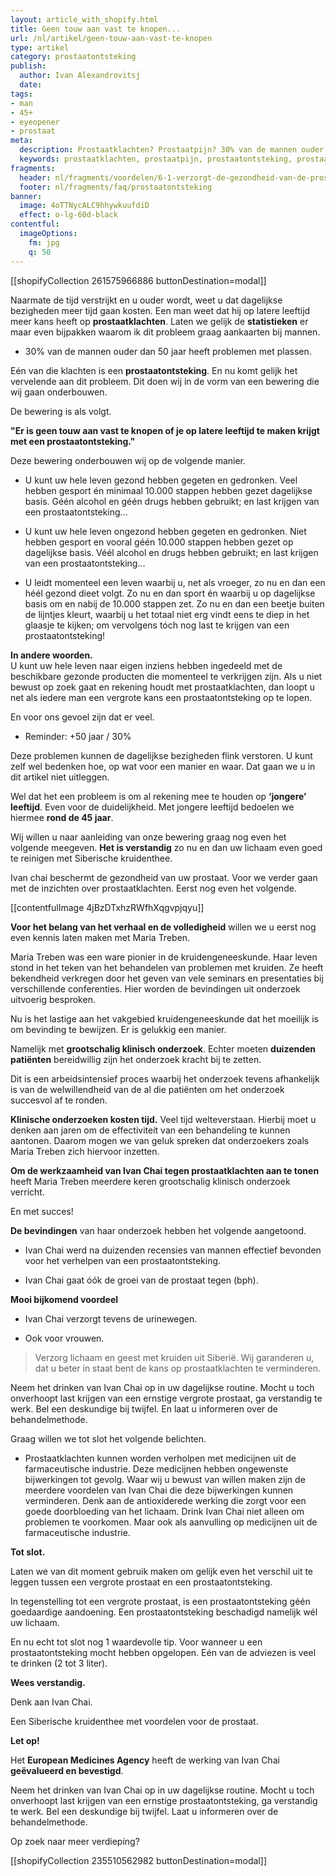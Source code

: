 ```yaml
---
layout: article_with_shopify.html
title: Geen touw aan vast te knopen...
url: /nl/artikel/geen-touw-aan-vast-te-knopen
type: artikel
category: prostaatontsteking
publish:
  author: Ivan Alexandrovitsj
  date:
tags:
- man
- 45+
- eyeopener
- prostaat
meta:
  description: Prostaatklachten? Prostaatpijn? 30% van de mannen ouder dan 50 jaar heeft problemen met plassen. Benieuwd naar de inzichten?
  keywords: prostaatklachten, prostaatpijn, prostaatontsteking, prostaat vergroot, ontsteking prostaat symptomen, ontsteking prostaat, maria treben, klinisch onderzoek
fragments:
  header: nl/fragments/voordelen/6-1-verzorgt-de-gezondheid-van-de-prostaat
  footer: nl/fragments/faq/prostaatontsteking
banner:
  image: 4oTTNycALC9hhywkuufdiD
  effect: o-lg-60d-black
contentful:
  imageOptions:
    fm: jpg
    q: 50
---
```

[[shopifyCollection 261575966886 buttonDestination=modal]]

Naarmate de tijd verstrijkt en u ouder wordt, weet u dat dagelijkse bezigheden meer tijd gaan kosten. Een man weet dat hij op latere leeftijd meer kans heeft op **prostaatklachten**. Laten we gelijk de **statistieken** er maar even bijpakken waarom ik dit probleem graag aankaarten bij mannen.

* 30% van de mannen ouder dan 50 jaar heeft problemen met plassen.

Eén van die klachten is een **prostaatontsteking**. En nu komt gelijk het vervelende aan dit probleem. Dit doen wij in de vorm van een bewering die wij gaan onderbouwen.

De bewering is als volgt.

**"Er is geen touw aan vast te knopen of je op latere leeftijd te maken krijgt met een prostaatontsteking."**

Deze bewering onderbouwen wij op de volgende manier.

* U kunt uw hele leven gezond hebben gegeten en gedronken. Veel hebben gesport én minimaal 10.000 stappen hebben gezet dagelijkse basis. Géén alcohol en géén drugs hebben gebruikt; en last krijgen van een prostaatontsteking...

* U kunt uw hele leven ongezond hebben gegeten en gedronken. Niet hebben gesport en vooral géén 10.000 stappen hebben gezet op dagelijkse basis. Véél alcohol en drugs hebben gebruikt; en last krijgen van een prostaatontsteking...

* U leidt momenteel een leven waarbij u, net als vroeger, zo nu en dan een héél gezond dieet volgt. Zo nu en dan sport én waarbij u op dagelijkse basis om en nabij de 10.000 stappen zet. Zo nu en dan een beetje buiten de lijntjes kleurt, waarbij u het totaal niet erg vindt eens te diep in het glaasje te kijken; om vervolgens tóch nog last te krijgen van een prostaatontsteking!

**In andere woorden.** <br>
U kunt uw hele leven naar eigen inziens hebben ingedeeld met de beschikbare gezonde producten die momenteel te verkrijgen zijn. Als u niet bewust op zoek gaat en rekening houdt met prostaatklachten, dan loopt u net als iedere man een vergrote kans een prostaatontsteking op te lopen.

En voor ons gevoel zijn dat er veel.

* Reminder: +50 jaar / 30%

Deze problemen kunnen de dagelijkse bezigheden flink verstoren. U kunt zelf wel bedenken hoe, op wat voor een manier en waar. Dat gaan we u in dit artikel niet uitleggen.

Wel dat het een probleem is om al rekening mee te houden op **‘jongere’ leeftijd**. Even voor de duidelijkheid. Met jongere leeftijd bedoelen we hiermee **rond de 45 jaar**.

Wij willen u naar aanleiding van onze bewering graag nog even het volgende meegeven. **Het is verstandig** zo nu en dan uw lichaam even goed te reinigen met Siberische kruidenthee.

Ivan chai beschermt de gezondheid van uw prostaat. Voor we verder gaan met de inzichten over prostaatklachten. Eerst nog even het volgende.

[[contentfulImage 4jBzDTxhzRWfhXqgvpjqyu]]

**Voor het belang van het verhaal en de volledigheid** willen we u eerst nog even kennis laten maken met Maria Treben.

Maria Treben was een ware pionier in de kruidengeneeskunde. Haar leven stond in het teken van het behandelen van problemen met kruiden. Ze heeft bekendheid verkregen door het geven van vele seminars en presentaties bij verschillende conferenties. Hier worden de bevindingen uit onderzoek uitvoerig besproken.

Nu is het lastige aan het vakgebied kruidengeneeskunde dat het moeilijk is om bevinding te bewijzen. Er is gelukkig een manier.

Namelijk met **grootschalig klinisch onderzoek**. Echter moeten **duizenden patiënten** bereidwillig zijn het onderzoek kracht bij te zetten.

Dit is een arbeidsintensief proces waarbij het onderzoek tevens afhankelijk is van de welwillendheid van de al die patiënten om het onderzoek succesvol af te ronden.

**Klinische onderzoeken kosten tijd.** Veel tijd welteverstaan. Hierbij moet u denken aan jaren om de effectiviteit van een behandeling te kunnen aantonen. Daarom mogen we van geluk spreken dat onderzoekers zoals Maria Treben zich hiervoor inzetten.

**Om de werkzaamheid van Ivan Chai tegen prostaatklachten aan te tonen** heeft Maria Treben meerdere keren grootschalig klinisch onderzoek verricht.

En met succes!

**De bevindingen** van haar onderzoek hebben het volgende aangetoond.
* Ivan Chai werd na duizenden recensies van mannen effectief bevonden voor het verhelpen van een prostaatontsteking.

* Ivan Chai gaat óók de groei van de prostaat tegen (bph).

**Mooi bijkomend voordeel**
* Ivan Chai verzorgt tevens de urinewegen.

* Ook voor vrouwen.

> Verzorg lichaam en geest met kruiden uit Siberië. Wij garanderen u, dat u beter in staat bent de kans op prostaatklachten te verminderen.

Neem het drinken van Ivan Chai op in uw dagelijkse routine. Mocht u toch onverhoopt last krijgen van een ernstige vergrote prostaat, ga verstandig te werk. Bel een deskundige bij twijfel. En laat u informeren over de behandelmethode.

Graag willen we tot slot het volgende belichten.
* Prostaatklachten kunnen worden verholpen met medicijnen uit de farmaceutische industrie. Deze medicijnen hebben ongewenste bijwerkingen tot gevolg. Waar wij u bewust van willen maken zijn de meerdere voordelen van Ivan Chai die deze bijwerkingen kunnen verminderen. Denk aan de antioxiderede werking die zorgt voor een goede doorbloeding van het lichaam. Drink Ivan Chai niet alleen om problemen te voorkomen. Maar ook als aanvulling op medicijnen uit de farmaceutische industrie.

**Tot slot.**

Laten we van dit moment gebruik maken om gelijk even het verschil uit te leggen tussen een vergrote prostaat en een prostaatontsteking.

In tegenstelling tot een vergrote prostaat, is een prostaatontsteking géén goedaardige aandoening. Een prostaatontsteking beschadigd namelijk wél uw lichaam.

En nu echt tot slot nog 1 waardevolle tip. Voor wanneer u een prostaatontsteking mocht hebben opgelopen. Eén van de adviezen is veel te drinken (2 tot 3 liter).

**Wees verstandig.**

Denk aan Ivan Chai.

Een Siberische kruidenthee met voordelen voor de prostaat.

**Let op!**

Het **European Medicines Agency** heeft de werking van Ivan Chai **geëvalueerd en bevestigd**.

Neem het drinken van Ivan Chai op in uw dagelijkse routine. Mocht u toch onverhoopt last krijgen van een ernstige prostaatontsteking, ga verstandig te werk. Bel een deskundige bij twijfel. Laat u informeren over de behandelmethode.

Op zoek naar meer verdieping?

[[shopifyCollection 235510562982 buttonDestination=modal]]
